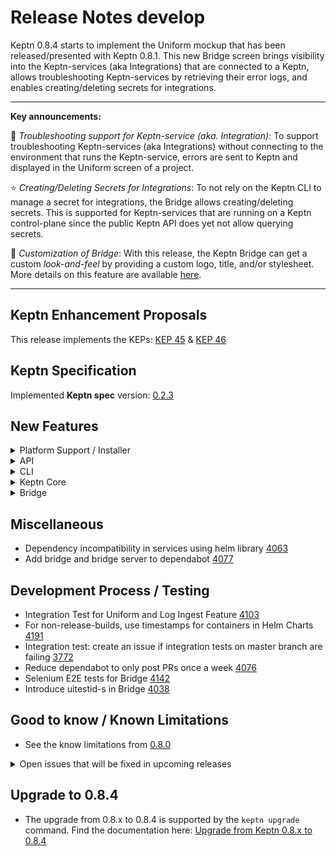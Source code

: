 # Release Notes develop

Keptn 0.8.4 starts to implement the Uniform mockup that has been released/presented with Keptn 0.8.1. This new Bridge screen brings visibility into the Keptn-services (aka Integrations) that are connected to a Keptn, allows troubleshooting Keptn-services by retrieving their error logs, and enables creating/deleting secrets for integrations.

---

**Key announcements:**

:tada: *Troubleshooting support for Keptn-service (aka. Integration)*: To support troubleshooting Keptn-services (aka Integrations) without connecting to the environment that runs the Keptn-service, errors are sent to Keptn and displayed in the Uniform screen of a project.

:star: *Creating/Deleting Secrets for Integrations*: To not rely on the Keptn CLI to manage a secret for integrations, the Bridge allows creating/deleting secrets. This is supported for Keptn-services that are running on a Keptn control-plane since the public Keptn API does yet not allow querying secrets.  

:rocket: *Customization of Bridge*: With this release, the Keptn Bridge can get a custom *look-and-feel* by providing a custom logo, title, and/or stylesheet. More details on this feature are available [here](https://github.com/keptn/keptn/tree/0.8.4/bridge#custom-look-and-feel).

---

## Keptn Enhancement Proposals

This release implements the KEPs: [KEP 45](https://github.com/keptn/enhancement-proposals/pull/45) & [KEP 46](https://github.com/keptn/enhancement-proposals/pull/46) 

## Keptn Specification

Implemented **Keptn spec** version: [0.2.3](https://github.com/keptn/spec/tree/0.2.3)

## New Features

<details><summary>Platform Support / Installer</summary>
<p>

- Add readinessProbe to Helm Chart of: keptn, jmeter-service, and helm-service [3648](https://github.com/keptn/keptn/issues/3648)

</p>
</details>

<details><summary>API</summary>
<p>

- Log ingest endpoint for a Keptn-Service [4032](https://github.com/keptn/keptn/issues/4032)
- List all secrets created by secret-service [4061](https://github.com/keptn/keptn/issues/4061)
- Register/Unregister endpoint for registering a Keptn-service that connects to Keptn control-plane [4041](https://github.com/keptn/keptn/issues/4041)

</p>
</details>

<details><summary>CLI</summary>
<p>

- `keptn upgrade`: Improve help messages [3479](https://github.com/keptn/keptn/issues/3479)
- Replace `exechelper.ExecuteCommand` with `keptnutils.ExecuteCommand` [4068](https://github.com/keptn/keptn/issues/4068)
- *Fixed*: Keptn configure bridge output shows error after disabling basic auth [4154](https://github.com/keptn/keptn/issues/4154)
- *Fixed*: Trying to install a different keptn version on the cluster results in error [3959](https://github.com/keptn/keptn/issues/3959)
- *Fixed*: `keptn upgrade` getLatestKeptnRelease returns the wrong version [3841](https://github.com/keptn/keptn/issues/3841)
- *Fixed*: `keptn generate support-archive` not working on windows [4225](https://github.com/keptn/keptn/issues/4225)
- *Fixed*: `keptn uninstall` does not have any effect on cluster [3958](https://github.com/keptn/keptn/issues/3958) 

</p>
</details>

<details><summary>Keptn Core</summary>
<p>

- *general*:
  - `shkeptnspecversion` missing in many Keptn CloudEvents [3408](https://github.com/keptn/keptn/issues/3408)

- *distributor*:
  - Forward log messages of execution plane Keptn-services to Keptn core [4030](https://github.com/keptn/keptn/issues/4030)
  - Send data of subscribed Keptn-services (via distributors) to uniform [4031](https://github.com/keptn/keptn/issues/4031)

- *helm-service*: 
  - *Fixed*: Helm-service lost its resource requests/limits [4250](https://github.com/keptn/keptn/issues/4250)

- *lighthouse-service*:
  - *Fixed*: "Response time degradation in lighthouse-service" when spamming get-sil-events [4065](https://github.com/keptn/keptn/issues/4065)

- *shipyard-controller*: 
  - Define Uniform backend data model [4033](https://github.com/keptn/keptn/issues/4033)
  - *Fixed*: Keptn 0.8.3 shows that it uses specversion 0.2.1 instead of 0.2.2 [4192](https://github.com/keptn/keptn/issues/4192)
  - *Fixed*: Shipyard-controller keeps sending events for tasks with the same name indefinitely [4039](https://github.com/keptn/keptn/issues/4039)


</p>
</details>

<details><summary>Bridge</summary>
<p>

- *Enhancements:*
  - Bridge downloads and uses customized look and feel on startup [4095](https://github.com/keptn/keptn/issues/4095)
  - Environment layout improvement for service versions [4006](https://github.com/keptn/keptn/issues/4006)
  - Show *Uniform screen* with data fetched from Uniform Backend [4034](https://github.com/keptn/keptn/issues/4034)
  - Improve status information in *Service screen* for failed deployments [4002](https://github.com/keptn/keptn/issues/4002)
  - Show instructions or link for triggering evaluations in stage [4055](https://github.com/keptn/keptn/issues/4055)
  - Mark currently selected stage using a color [3948](https://github.com/keptn/keptn/issues/3948)
  - Update *Service screen* on a regular basis [4049](https://github.com/keptn/keptn/issues/4049)
  - Display running remediations in the *Service screen* [3761](https://github.com/keptn/keptn/issues/3761)

- *Fixes:*
  - Bridge shows `Configure monitoring succeeded`, although dynatrace-service responded with result fail [4073](https://github.com/keptn/keptn/issues/4073)
  - Bridge breaks on "sh.keptn.event.evaluation.triggered" root event [4155](https://github.com/keptn/keptn/issues/4155)
  - Timelines show the wrong selection color for a running stage [4262](https://github.com/keptn/keptn/issues/4262)
  - Bridge runs version check although ENABLE_VERSION_CHECK env is set to "false" [4165](https://github.com/keptn/keptn/issues/4165)
  - Incorrect sequence filter if project is changed or the page is reloaded [4151](https://github.com/keptn/keptn/issues/4151)
  - Evaluation result can be viewed from Sequence but not from *Service screen* [4056](https://github.com/keptn/keptn/issues/4056)
  - Unexpected behavior of scrollbars in environment screen [4149](https://github.com/keptn/keptn/issues/4149)
  - Selection change in heatmap does not always update SLO table - needs second click [4007](https://github.com/keptn/keptn/issues/4007)
  - Environment panels are not updated on approval / finish [4048](https://github.com/keptn/keptn/issues/4048)
  - Sequence is only updated when detail is opened [4130](https://github.com/keptn/keptn/issues/4130)
  - Service tile breaks based on image:tag > `carts:353ff51.1` [4130](https://github.com/keptn/keptn/issues/4130)

</p>
</details>

## Miscellaneous

- Dependency incompatibility in services using helm library [4063](https://github.com/keptn/keptn/issues/4063)
- Add bridge and bridge server to dependabot [4077](https://github.com/keptn/keptn/issues/4077)

## Development Process / Testing

- Integration Test for Uniform and Log Ingest Feature [4103](https://github.com/keptn/keptn/issues/4103)
- For non-release-builds, use timestamps for containers in Helm Charts [4191](https://github.com/keptn/keptn/issues/4191)
- Integration test: create an issue if integration tests on master branch are failing [3772](https://github.com/keptn/keptn/issues/3772)
- Reduce dependabot to only post PRs once a week [4076](https://github.com/keptn/keptn/issues/4076)
- Selenium E2E tests for Bridge [4142](https://github.com/keptn/keptn/issues/4142)
- Introduce uitestid-s in Bridge [4038](https://github.com/keptn/keptn/issues/4038)

## Good to know / Known Limitations

- See the know limitations from [0.8.0](https://github.com/keptn/keptn/releases/tag/0.8.0)

<details><summary>Open issues that will be fixed in upcoming releases</summary>
<p>

  <!--TODO: final check-->
  - Remediation-service lost fallback to `problem type: default` [4254](https://github.com/keptn/keptn/issues/4254)
  - Installing/Upgrading Keptn in an air-gapped environment does not work for `configuration-service` and `nats` [4183](https://github.com/keptn/keptn/issues/4183)
  - Selected service is not reset on project change [4166](https://github.com/keptn/keptn/issues/4166)
  - *Response time degradation in configuration-service* when using a Git Upstream (e.g., GitHub) [4066](https://github.com/keptn/keptn/issues/4066)
  - Mongodb OOM crash after flooding it with events [3968](https://github.com/keptn/keptn/issues/3968)
  - Inconsistent usage of user-managed and user_managed causing issues [3624](https://github.com/keptn/keptn/issues/3624)
 
</p>
</details>

## Upgrade to 0.8.4

- The upgrade from 0.8.x to 0.8.4 is supported by the `keptn upgrade` command. Find the documentation here: [Upgrade from Keptn 0.8.x to 0.8.4](https://keptn.sh/docs/0.8.x/operate/upgrade/#upgrade-from-keptn-0-8-3-to-0-8-4)
